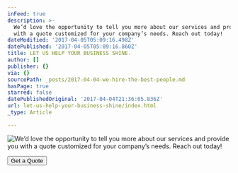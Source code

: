```yaml
---
inFeed: true
description: >-
  We’d love the opportunity to tell you more about our services and provide you
  with a quote customized for your company’s needs. Reach out today!
dateModified: '2017-04-05T05:09:16.498Z'
datePublished: '2017-04-05T05:09:16.860Z'
title: LET US HELP YOUR BUSINESS SHINE.
author: []
publisher: {}
via: {}
sourcePath: _posts/2017-04-04-we-hire-the-best-people.md
hasPage: true
starred: false
datePublishedOriginal: '2017-04-04T21:36:05.836Z'
url: let-us-help-your-business-shine/index.html
_type: Article

---
```

![We’d love the opportunity to tell you more about our services and provide you with a quote customized for your company’s needs. Reach out today!](https://the-grid-user-content.s3-us-west-2.amazonaws.com/6d6d5f9e-fd10-4975-8876-0abfa677105c.jpg)

<button data-role="cta" style="">Get a Quote</button>